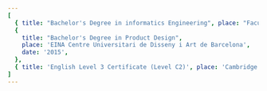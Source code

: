 ```yaml
---
[
  { title: "Bachelor's Degree in informatics Engineering", place: "Facultat d'Informàtica de Barcelona", date: '2019' },
  {
    title: "Bachelor's Degree in Product Design",
    place: 'EINA Centre Universitari de Disseny i Art de Barcelona',
    date: '2015',
  },
  { title: 'English Level 3 Certificate (Level C2)', place: 'Cambridge University', date: '2019' },
]
---
```

